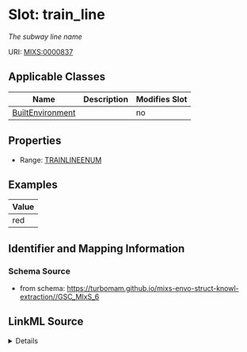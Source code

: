 # Slot: train_line


_The subway line name_



URI: [MIXS:0000837](https://w3id.org/mixs/0000837)



<!-- no inheritance hierarchy -->




## Applicable Classes

| Name | Description | Modifies Slot |
| --- | --- | --- |
[BuiltEnvironment](BuiltEnvironment.md) |  |  no  |







## Properties

* Range: [TRAINLINEENUM](TRAINLINEENUM.md)






## Examples

| Value |
| --- |
| red |

## Identifier and Mapping Information







### Schema Source


* from schema: https://turbomam.github.io/mixs-envo-struct-knowl-extraction//GSC_MIxS_6




## LinkML Source

<details>
```yaml
name: train_line
description: The subway line name
title: train line
notes:
- train
examples:
- value: red
from_schema: https://turbomam.github.io/mixs-envo-struct-knowl-extraction//GSC_MIxS_6
rank: 1000
slot_uri: MIXS:0000837
multivalued: false
alias: train_line
domain_of:
- BuiltEnvironment
range: TRAIN_LINE_ENUM
required: false
recommended: false

```
</details>